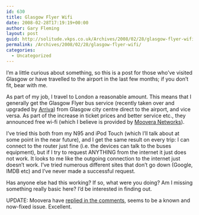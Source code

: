 ```yaml
---
id: 630
title: Glasgow Flyer Wifi
date: 2008-02-28T17:19:19+00:00
author: Gary Fleming
layout: post
guid: http://solitude.vkps.co.uk/Archives/2008/02/28/glasgow-flyer-wifi/
permalink: /Archives/2008/02/28/glasgow-flyer-wifi/
categories:
  - Uncategorized
---
```

I&#8217;m a little curious about something, so this is a post for those who&#8217;ve visited Glasgow or have travelled to the airport in the last few months; if you don&#8217;t fit, bear with me.

As part of my job, I travel to London a reasonable amount. This means that I generally get the Glasgow Flyer bus service (recently taken over and upgraded by [Arriva](http://www.arriva.co.uk/)) from Glasgow city centre direct to the airport, and vice versa. As part of the increase in ticket prices and better service etc., they announced free wi-fi (which I believe is provided by [Moovera Networks](http://www.moovera.com/)).

I&#8217;ve tried this both from my N95 and iPod Touch (which I&#8217;ll talk about at some point in the near future), and I get the same result on every trip: I can connect to the router just fine (i.e. the devices can talk to the buses equipment), but if I try to request ANYTHING from the internet it just does not work. It looks to me like the outgoing connection to the internet just doesn&#8217;t work. I&#8217;ve tried numerous different sites that don&#8217;t go down (Google, IMDB etc) and I&#8217;ve never made a successful request.

Has anyone else had this working? If so, what were you doing? Am I missing something really basic here? I&#8217;d be interested in finding out.

UPDATE: Moovera have [replied in the comments](http://solitude.vkps.co.uk/Archives/2008/02/28/glasgow-flyer-wifi/#C-17241), seems to be a known and now-fixed issue. Excellent.